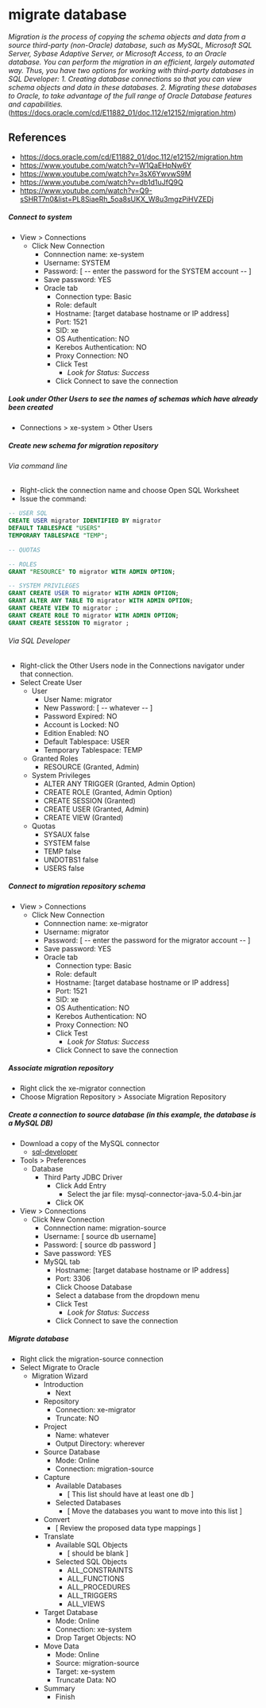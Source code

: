 # migrate database

*Migration is the process of copying the schema objects and data from a source third-party (non-Oracle) database, such as MySQL, Microsoft SQL Server, Sybase Adaptive Server, or Microsoft Access, to an Oracle database. You can perform the migration in an efficient, largely automated way. Thus, you have two options for working with third-party databases in SQL Developer: 1. Creating database connections so that you can view schema objects and data in these databases. 2. Migrating these databases to Oracle, to take advantage of the full range of Oracle Database features and capabilities.* (https://docs.oracle.com/cd/E11882_01/doc.112/e12152/migration.htm)

## References
* https://docs.oracle.com/cd/E11882_01/doc.112/e12152/migration.htm
* https://www.youtube.com/watch?v=W1QaEHpNw6Y
* https://www.youtube.com/watch?v=3sX6YwvwS9M
* https://www.youtube.com/watch?v=db1d1uJfQ9Q
* https://www.youtube.com/watch?v=Q9-sSHRT7n0&list=PL8SiaeRh_5oa8sUKX_W8u3mgzPiHVZEDj

##### Connect to system
* View > Connections
  * Click New Connection
    * Connnection name: xe-system
    * Username: SYSTEM
    * Password: [ -- enter the password for the SYSTEM account -- ]
    * Save password: YES
    * Oracle tab
      * Connection type: Basic
      * Role: default
      * Hostname: [target database hostname or IP address]
      * Port: 1521
      * SID: xe
      * OS Authentication: NO
      * Kerebos Authentication: NO
      * Proxy Connection: NO
      * Click Test
        * *Look for Status: Success*
      * Click Connect to save the connection

##### Look under Other Users to see the names of schemas which have already been created
* Connections > xe-system > Other Users

##### Create new schema for migration repository
###### Via command line
* Right-click the connection name and choose Open SQL Worksheet
* Issue the command: 
```sql
-- USER SQL
CREATE USER migrator IDENTIFIED BY migrator 
DEFAULT TABLESPACE "USERS"
TEMPORARY TABLESPACE "TEMP";

-- QUOTAS

-- ROLES
GRANT "RESOURCE" TO migrator WITH ADMIN OPTION;

-- SYSTEM PRIVILEGES
GRANT CREATE USER TO migrator WITH ADMIN OPTION;
GRANT ALTER ANY TABLE TO migrator WITH ADMIN OPTION;
GRANT CREATE VIEW TO migrator ;
GRANT CREATE ROLE TO migrator WITH ADMIN OPTION;
GRANT CREATE SESSION TO migrator ;
```
###### Via SQL Developer
* Right-click the Other Users node in the Connections navigator under that connection.
* Select Create User
  * User
    * User Name: migrator
    * New Password: [ -- whatever -- ]
    * Password Expired: NO
    * Account is Locked: NO
    * Edition Enabled: NO
    * Default Tablespace: USER
    * Temporary Tablespace: TEMP
  * Granted Roles
    * RESOURCE (Granted, Admin)
  * System Privileges
    * ALTER ANY TRIGGER (Granted, Admin Option)
    * CREATE ROLE (Granted, Admin Option)
    * CREATE SESSION (Granted)
    * CREATE USER (Granted, Admin)
    * CREATE VIEW (Granted)
  * Quotas
    * SYSAUX	false
    * SYSTEM	false
    * TEMP	false
    * UNDOTBS1	false
    * USERS	false		

##### Connect to migration repository schema
* View > Connections
  * Click New Connection
    * Connnection name: xe-migrator
    * Username: migrator
    * Password: [ -- enter the password for the migrator account -- ]
    * Save password: YES
    * Oracle tab
      * Connection type: Basic
      * Role: default
      * Hostname: [target database hostname or IP address]
      * Port: 1521
      * SID: xe
      * OS Authentication: NO
      * Kerebos Authentication: NO
      * Proxy Connection: NO
      * Click Test
        * *Look for Status: Success*
      * Click Connect to save the connection

##### Associate migration repository
* Right click the xe-migrator connection
* Choose Migration Repository > Associate Migration Repository


##### Create a connection to source database (in this example, the database is a MySQL DB)
* Download a copy of the MySQL connector
  * [sql-developer](/docs/sql-developer.md)
* Tools > Preferences
  * Database
    * Third Party JDBC Driver
      * Click Add Entry
        * Select the jar file: mysql-connector-java-5.0.4-bin.jar
      * Click OK
* View > Connections
  * Click New Connection
    * Connnection name: migration-source
    * Username: [ source db username]
    * Password: [ source db password ]
    * Save password: YES
    * MySQL tab
      * Hostname: [target database hostname or IP address]
      * Port: 3306
      * Click Choose Database
      * Select a database from the dropdown menu
      * Click Test
        * *Look for Status: Success*
      * Click Connect to save the connection

##### Migrate database
* Right click the migration-source connection
* Select Migrate to Oracle
  * Migration Wizard
    * Introduction
      * Next
    * Repository
      * Connection: xe-migrator
      * Truncate: NO
    * Project
      * Name: whatever
      * Output Directory: wherever
    * Source Database
      * Mode: Online
      * Connection: migration-source
    * Capture
      * Available Databases
        * [ This list should have at least one db ]
      * Selected Databases
        * [ Move the databases you want to move into this list ]
    * Convert
      * [ Review the proposed data type mappings ]
    * Translate
      * Available SQL Objects
        * [ should be blank ]
      * Selected SQL Objects
        * ALL_CONSTRAINTS
        * ALL_FUNCTIONS
        * ALL_PROCEDURES
        * ALL_TRIGGERS
        * ALL_VIEWS
    * Target Database
      * Mode: Online
      * Connection: xe-system
      * Drop Target Objects: NO
    * Move Data
      * Mode: Online
      * Source: migration-source
      * Target: xe-system
      * Truncate Data: NO
    * Summary
      * Finish



